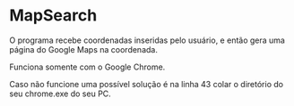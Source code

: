 # MapSearch
O programa recebe coordenadas inseridas pelo usuário,
e então gera uma página do Google Maps na coordenada.

Funciona somente com o Google Chrome.

Caso não funcione uma possível solução é na linha 43 colar
o diretório do seu chrome.exe do seu PC.
